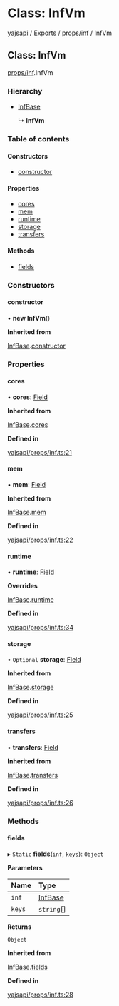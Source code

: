 # Class: InfVm

[yajsapi](../yajsapi.md) / [Exports](../modules/) / [props/inf](../modules/props_inf.md) / InfVm

## Class: InfVm

[props/inf](../modules/props_inf.md).InfVm

### Hierarchy

* [InfBase](props_inf.infbase.md)

  ↳ **InfVm**

### Table of contents

#### Constructors

* [constructor](props_inf.infvm.md#constructor)

#### Properties

* [cores](props_inf.infvm.md#cores)
* [mem](props_inf.infvm.md#mem)
* [runtime](props_inf.infvm.md#runtime)
* [storage](props_inf.infvm.md#storage)
* [transfers](props_inf.infvm.md#transfers)

#### Methods

* [fields](props_inf.infvm.md#fields)

### Constructors

#### constructor

• **new InfVm**\(\)

**Inherited from**

[InfBase](props_inf.infbase.md).[constructor](props_inf.infbase.md#constructor)

### Properties

#### cores

• **cores**: [Field](props_base.field.md)

**Inherited from**

[InfBase](props_inf.infbase.md).[cores](props_inf.infbase.md#cores)

**Defined in**

[yajsapi/props/inf.ts:21](https://github.com/golemfactory/yajsapi/blob/8f42a91/yajsapi/props/inf.ts#L21)

#### mem

• **mem**: [Field](props_base.field.md)

**Inherited from**

[InfBase](props_inf.infbase.md).[mem](props_inf.infbase.md#mem)

**Defined in**

[yajsapi/props/inf.ts:22](https://github.com/golemfactory/yajsapi/blob/8f42a91/yajsapi/props/inf.ts#L22)

#### runtime

• **runtime**: [Field](props_base.field.md)

**Overrides**

[InfBase](props_inf.infbase.md).[runtime](props_inf.infbase.md#runtime)

**Defined in**

[yajsapi/props/inf.ts:34](https://github.com/golemfactory/yajsapi/blob/8f42a91/yajsapi/props/inf.ts#L34)

#### storage

• `Optional` **storage**: [Field](props_base.field.md)

**Inherited from**

[InfBase](props_inf.infbase.md).[storage](props_inf.infbase.md#storage)

**Defined in**

[yajsapi/props/inf.ts:25](https://github.com/golemfactory/yajsapi/blob/8f42a91/yajsapi/props/inf.ts#L25)

#### transfers

• **transfers**: [Field](props_base.field.md)

**Inherited from**

[InfBase](props_inf.infbase.md).[transfers](props_inf.infbase.md#transfers)

**Defined in**

[yajsapi/props/inf.ts:26](https://github.com/golemfactory/yajsapi/blob/8f42a91/yajsapi/props/inf.ts#L26)

### Methods

#### fields

▸ `Static` **fields**\(`inf`, `keys`\): `Object`

**Parameters**

| Name | Type |
| :--- | :--- |
| `inf` | [InfBase](props_inf.infbase.md) |
| `keys` | `string`\[\] |

**Returns**

`Object`

**Inherited from**

[InfBase](props_inf.infbase.md).[fields](props_inf.infbase.md#fields)

**Defined in**

[yajsapi/props/inf.ts:28](https://github.com/golemfactory/yajsapi/blob/8f42a91/yajsapi/props/inf.ts#L28)

